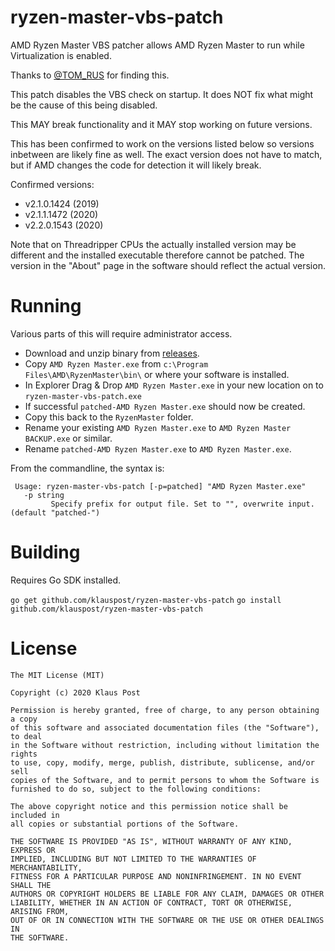 # ryzen-master-vbs-patch

AMD Ryzen Master VBS patcher allows AMD Ryzen Master to run while Virtualization is enabled.


Thanks to [@TOM_RUS](https://twitter.com/TOM_RUS/status/1204867886197755904) for finding this.

This patch disables the VBS check on startup. It does NOT fix what might be the cause of this being disabled.

This MAY break functionality and it MAY stop working on future versions.

This has been confirmed to work on the versions listed below so versions inbetween are likely fine as well. 
The exact version does not have to match, but if AMD changes the code for detection it will likely break.

Confirmed versions:

 * v2.1.0.1424 (2019)
 * v2.1.1.1472 (2020)
 * v2.2.0.1543 (2020)

Note that on Threadripper CPUs the actually installed version may be different and the installed executable therefore cannot be patched. 
The version in the "About" page in the software should reflect the actual version. 

# Running

Various parts of this will require administrator access.

* Download and unzip binary from [releases](https://github.com/klauspost/ryzen-master-vbs-patch/releases).
* Copy `AMD Ryzen Master.exe` from `c:\Program Files\AMD\RyzenMaster\bin\` or where your software is installed.
* In Explorer Drag & Drop `AMD Ryzen Master.exe` in your new location on to `ryzen-master-vbs-patch.exe`
* If successful `patched-AMD Ryzen Master.exe` should now be created.
* Copy this back to the `RyzenMaster` folder.
* Rename your existing `AMD Ryzen Master.exe` to `AMD Ryzen Master BACKUP.exe` or similar.
* Rename `patched-AMD Ryzen Master.exe` to `AMD Ryzen Master.exe`.

From the commandline, the syntax is:

```
 Usage: ryzen-master-vbs-patch [-p=patched] "AMD Ryzen Master.exe"
   -p string
         Specify prefix for output file. Set to "", overwrite input. (default "patched-")
```

# Building 

Requires Go SDK  installed.
 
`go get github.com/klauspost/ryzen-master-vbs-patch`
`go install github.com/klauspost/ryzen-master-vbs-patch`

# License

```
The MIT License (MIT)

Copyright (c) 2020 Klaus Post

Permission is hereby granted, free of charge, to any person obtaining a copy
of this software and associated documentation files (the "Software"), to deal
in the Software without restriction, including without limitation the rights
to use, copy, modify, merge, publish, distribute, sublicense, and/or sell
copies of the Software, and to permit persons to whom the Software is
furnished to do so, subject to the following conditions:

The above copyright notice and this permission notice shall be included in
all copies or substantial portions of the Software.

THE SOFTWARE IS PROVIDED "AS IS", WITHOUT WARRANTY OF ANY KIND, EXPRESS OR
IMPLIED, INCLUDING BUT NOT LIMITED TO THE WARRANTIES OF MERCHANTABILITY,
FITNESS FOR A PARTICULAR PURPOSE AND NONINFRINGEMENT. IN NO EVENT SHALL THE
AUTHORS OR COPYRIGHT HOLDERS BE LIABLE FOR ANY CLAIM, DAMAGES OR OTHER
LIABILITY, WHETHER IN AN ACTION OF CONTRACT, TORT OR OTHERWISE, ARISING FROM,
OUT OF OR IN CONNECTION WITH THE SOFTWARE OR THE USE OR OTHER DEALINGS IN
THE SOFTWARE.
```
